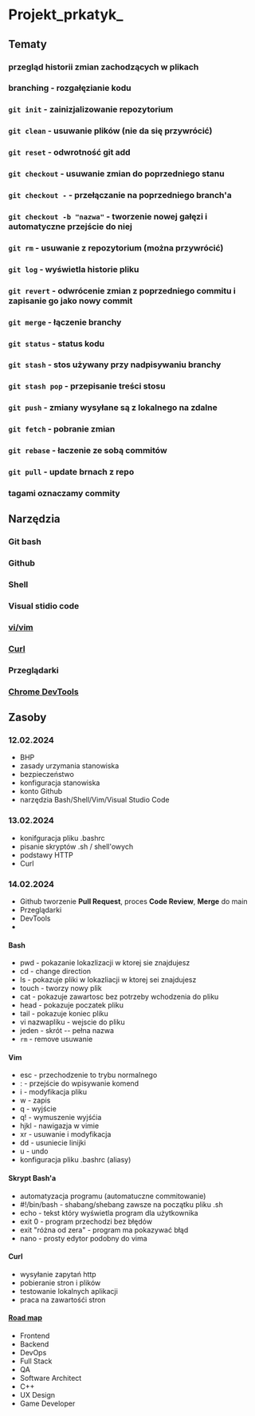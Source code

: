 # Projekt_prkatyk_
## Tematy

### przegląd historii zmian zachodzących w plikach  
### branching - rozgałęzianie kodu
### `git init` - zainizjalizowanie repozytorium    
### `git clean` - usuwanie plików (nie da się przywrócić)
### `git reset` - odwrotność git add
### `git checkout` - usuwanie zmian do poprzedniego stanu
### `git checkout -` - przełączanie na poprzedniego branch'a
### `git checkout -b "nazwa"` - tworzenie nowej gałęzi i automatyczne przejście do niej
### `git rm` - usuwanie z repozytorium (można przywrócić)
### `git log` - wyświetla historie pliku
### `git revert` - odwrócenie zmian  z poprzedniego commitu i zapisanie go jako nowy commit
### `git merge` - łączenie branchy
### `git status` - status kodu
### `git stash` - stos używany przy nadpisywaniu branchy
### `git stash pop` - przepisanie treści stosu
### `git push` - zmiany wysyłane są z lokalnego na zdalne
### `git fetch` - pobranie zmian
### `git rebase` - łaczenie ze sobą commitów
### `git pull` - update brnach z repo
### tagami oznaczamy commity

## Narzędzia

### Git bash
### Github
### Shell
### Visual stidio code
### [vi/vim](https://www.vim.org/)
### [Curl](https://curl.se/docs/manpage.html)
### Przeglądarki
### [Chrome DevTools](https://developer.chrome.com/docs/devtools?hl=pl)


## Zasoby

### 12.02.2024
- BHP
- zasady urzymania stanowiska
- bezpieczeństwo 
- konfiguracja stanowiska 
- konto Github
- narzędzia Bash/Shell/Vim/Visual Studio Code

### 13.02.2024
- konifguracja pliku .bashrc
- pisanie skryptów .sh / shell'owych
- podstawy HTTP
- Curl

### 14.02.2024
- Github tworzenie **Pull Request**, proces **Code Review**, **Merge** do main
- Przeglądarki
- DevTools
- 

#### Bash

- pwd - pokazanie lokazlizacji w ktorej sie znajdujesz
- cd - change direction
- ls - pokazuje pliki w lokazliacji w ktorej sei znajdujesz
- touch - tworzy nowy plik 
- cat - pokazuje zawartosc bez potrzeby wchodzenia do pliku
- head - pokazuje poczatek pliku
- tail - pokazuje koniec pliku
- vi nazwapliku - wejscie do pliku
- jeden - skrót -- pełna nazwa
- `rm` - remove usuwanie

#### Vim
- esc - przechodzenie to trybu normalnego
- : - przejście do wpisywanie komend
- i - modyfikacja pliku
- w - zapis
- q - wyjście
- q! - wymuszenie wyjśćia
- hjkl - nawigazja w vimie
- xr - usuwanie i modyfikacja 
- dd - usuniecie linijki
- u - undo
- konfiguracja pliku .bashrc (aliasy)

#### Skrypt Bash'a
- automatyzacja programu (automatuczne commitowanie)
- #!/bin/bash - shabang/shebang zawsze na początku pliku .sh
- echo - tekst który wyświetla program dla użytkownika
- exit 0 - program przechodzi bez błędów
- exit "różna od zera" - program ma pokazywać błąd
- nano - prosty edytor podobny do vima

#### Curl
- wysyłanie zapytań http 
- pobieranie stron i plików
- testowanie lokalnych aplikacji
- praca na zawartośći stron


#### [Road map](https://roadmap.sh/)
- Frontend 
- Backend 
- DevOps
- Full Stack
- QA
- Software Architect 
- C++
- UX Design 
- Game Developer 


